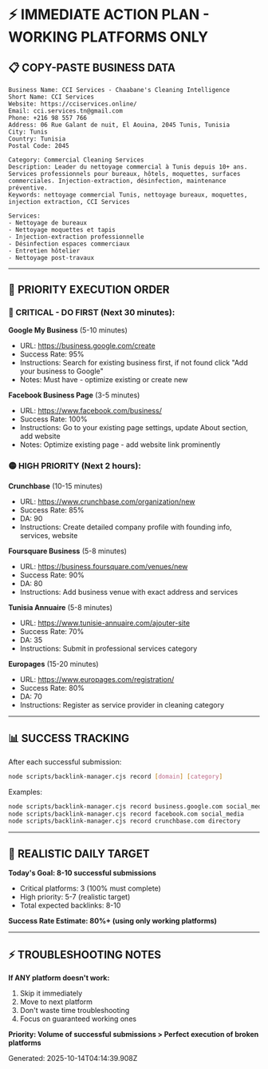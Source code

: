 # ⚡ IMMEDIATE ACTION PLAN - WORKING PLATFORMS ONLY

## 📋 COPY-PASTE BUSINESS DATA

```
Business Name: CCI Services - Chaabane's Cleaning Intelligence
Short Name: CCI Services
Website: https://cciservices.online/
Email: cci.services.tn@gmail.com
Phone: +216 98 557 766
Address: 06 Rue Galant de nuit, El Aouina, 2045 Tunis, Tunisia
City: Tunis
Country: Tunisia
Postal Code: 2045

Category: Commercial Cleaning Services
Description: Leader du nettoyage commercial à Tunis depuis 10+ ans. Services professionnels pour bureaux, hôtels, moquettes, surfaces commerciales. Injection-extraction, désinfection, maintenance préventive.
Keywords: nettoyage commercial Tunis, nettoyage bureaux, moquettes, injection extraction, CCI Services

Services:
- Nettoyage de bureaux
- Nettoyage moquettes et tapis
- Injection-extraction professionnelle
- Désinfection espaces commerciaux
- Entretien hôtelier
- Nettoyage post-travaux
```

---

## 🚀 PRIORITY EXECUTION ORDER

### **🔴 CRITICAL - DO FIRST (Next 30 minutes):**

**Google My Business** (5-10 minutes)
- URL: https://business.google.com/create
- Success Rate: 95%
- Instructions: Search for existing business first, if not found click "Add your business to Google"
- Notes: Must have - optimize existing or create new


**Facebook Business Page** (3-5 minutes)
- URL: https://www.facebook.com/business/
- Success Rate: 100%
- Instructions: Go to your existing page settings, update About section, add website
- Notes: Optimize existing page - add website link prominently


### **🟡 HIGH PRIORITY (Next 2 hours):**

**Crunchbase** (10-15 minutes)
- URL: https://www.crunchbase.com/organization/new  
- Success Rate: 85%
- DA: 90
- Instructions: Create detailed company profile with founding info, services, website


**Foursquare Business** (5-8 minutes)
- URL: https://business.foursquare.com/venues/new  
- Success Rate: 90%
- DA: 80
- Instructions: Add business venue with exact address and services


**Tunisia Annuaire** (5-8 minutes)
- URL: https://www.tunisie-annuaire.com/ajouter-site  
- Success Rate: 70%
- DA: 35
- Instructions: Submit in professional services category


**Europages** (15-20 minutes)
- URL: https://www.europages.com/registration/  
- Success Rate: 80%
- DA: 70
- Instructions: Register as service provider in cleaning category


---

## 📊 SUCCESS TRACKING

After each successful submission:
```bash
node scripts/backlink-manager.cjs record [domain] [category]
```

Examples:
```bash
node scripts/backlink-manager.cjs record business.google.com social_media
node scripts/backlink-manager.cjs record facebook.com social_media  
node scripts/backlink-manager.cjs record crunchbase.com directory
```

---

## 🎯 REALISTIC DAILY TARGET

**Today's Goal: 8-10 successful submissions**
- Critical platforms: 3 (100% must complete)
- High priority: 5-7 (realistic target)
- Total expected backlinks: 8-10

**Success Rate Estimate: 80%+ (using only working platforms)**

---

## ⚡ TROUBLESHOOTING NOTES

**If ANY platform doesn't work:**
1. Skip it immediately
2. Move to next platform 
3. Don't waste time troubleshooting
4. Focus on guaranteed working ones

**Priority: Volume of successful submissions > Perfect execution of broken platforms**

Generated: 2025-10-14T04:14:39.908Z
